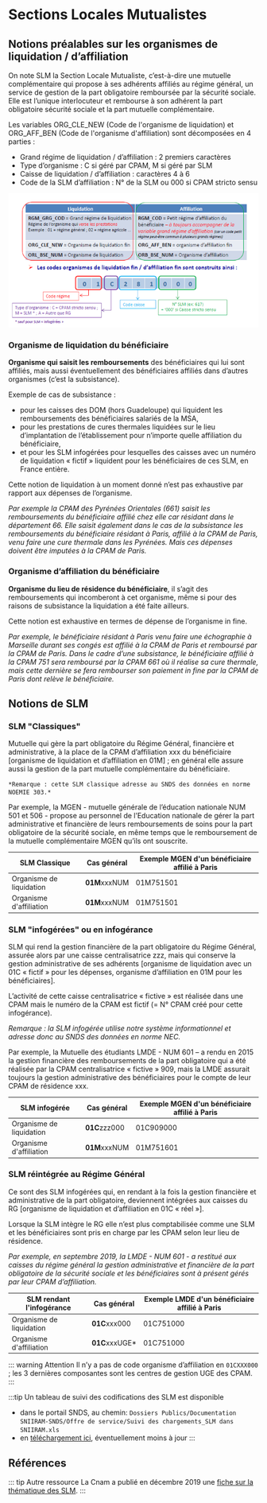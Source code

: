 # Sections Locales Mutualistes
<!-- SPDX-License-Identifier: MPL-2.0 -->


## Notions préalables sur les organismes de liquidation / d’affiliation 

On note SLM la Section Locale Mutualiste, c’est-à-dire une mutuelle complémentaire qui propose à ses adhérents affiliés au régime général, un service de gestion de la part obligatoire remboursée par la sécurité sociale. 
Elle est l’unique interlocuteur et rembourse à son adhérent la part obligatoire sécurité sociale et la part mutuelle complémentaire. 

Les variables ORG_CLE_NEW (Code de l'organisme de liquidation) et ORG_AFF_BEN (Code de l'organisme d'affiliation) sont décomposées en 4 parties :

*  Grand régime de liquidation / d’affiliation : 2 premiers caractères
*  Type d’organisme : C si géré par CPAM, M si géré par SLM
*  Caisse de liquidation / d’affiliation : caractères 4 à 6
*  Code de la SLM d’affiliation : N° de la SLM ou 000 si CPAM stricto sensu


![schema SLM](../files/Cnam/Images_cnam/schema_slm.png)


### Organisme de liquidation du bénéficiaire 

**Organisme qui  saisit les remboursements** des bénéficiaires qui lui sont affiliés, mais aussi éventuellement des bénéficiaires affiliés dans d’autres organismes (c’est la subsistance).

Exemple de cas de subsistance : 
* pour les caisses des DOM (hors Guadeloupe) qui liquident les remboursements des bénéficiaires salariés de la MSA, 
* pour les prestations de cures thermales liquidées sur le lieu d’implantation de l’établissement pour n’importe quelle affiliation du bénéficiaire,
* et pour les SLM infogérées pour lesquelles des caisses avec un numéro de liquidation « fictif » liquident pour les bénéficiaires de ces SLM, en France entière.

Cette notion de liquidation à un moment donné n’est pas exhaustive par rapport aux dépenses de l’organisme. 

*Par exemple la CPAM des Pyrénées Orientales (661) saisit les remboursements du bénéficiaire affilié chez elle car résidant dans le département 66.* 
*Elle saisit également dans le cas de la  subsistance les remboursements du bénéficiaire résidant à Paris, affilié à la CPAM de Paris, venu faire une cure thermale dans les Pyrénées.* 
*Mais ces dépenses doivent être imputées à la CPAM de Paris.*


### Organisme d’affiliation du bénéficiaire
**Organisme du lieu de résidence du bénéficiaire**, il s’agit des remboursements qui incomberont à cet organisme, même si pour des raisons de subsistance la liquidation a été faite ailleurs.

Cette notion est exhaustive en termes de dépense de l’organisme in fine.

*Par exemple, le bénéficiaire résidant à Paris venu faire une échographie à Marseille durant ses congés est affilié à la CPAM de Paris et remboursé par la CPAM de Paris.* 
*Dans le cadre d’une subsistance, le bénéficiaire affilié à la CPAM 751 sera remboursé par la CPAM 661 où il réalise sa cure thermale, mais cette dernière se fera rembourser son paiement in fine par la CPAM de Paris dont relève le bénéficiaire.*


## Notions de SLM

### SLM "Classiques"

Mutuelle qui gère la part obligatoire du Régime Général, financière et administrative, à la place de la CPAM d’affiliation xxx du bénéficiaire [organisme de liquidation et d’affiliation en 01M] ; en général elle assure aussi la gestion de la part mutuelle complémentaire du bénéficiaire. 

    *Remarque : cette SLM classique adresse au SNDS des données en norme NOEMIE 303.*

Par exemple, la MGEN - mutuelle générale de l’éducation nationale NUM 501 et 506 - propose au personnel de l’Education nationale de gérer la part administrative et financière de leurs remboursements de soins pour la part obligatoire de la sécurité sociale, en même temps que le remboursement de la mutuelle complémentaire MGEN qu’ils ont souscrite.

|SLM Classique | Cas général | Exemple MGEN d'un bénéficiaire affilié à Paris|
|---|---|---|
|Organisme de liquidation|**01M**xxxNUM|01M751501|
|Organisme d'affiliation|**01M**xxxNUM|01M751501|



### SLM "infogérées" ou en infogérance

SLM qui rend la gestion financière de la part obligatoire du Régime Général, assurée alors par une caisse centralisatrice zzz, mais qui conserve la gestion administrative de ses adhérents [organisme de liquidation avec un 01C « fictif » pour les dépenses, organisme d’affiliation en 01M pour les bénéficiaires].

L’activité de cette caisse centralisatrice « fictive » est réalisée dans une CPAM mais le numéro de la CPAM est fictif (= N° CPAM créé pour cette infogérance).

*Remarque : la SLM infogérée utilise notre système informationnel et adresse donc au SNDS des données en norme NEC.*

Par exemple, la Mutuelle des étudiants LMDE - NUM 601 – a rendu en 2015 la gestion financière des remboursements de la part obligatoire  qui a été réalisée par la CPAM centralisatrice « fictive » 909, mais la LMDE assurait toujours la gestion administrative des bénéficiaires pour le compte de leur CPAM de résidence xxx.

|SLM infogérée | Cas général | Exemple MGEN d'un bénéficiaire affilié à Paris|
|---|---|---|
|Organisme de liquidation|**01C**zzz000|01C909000|
|Organisme d'affiliation|**01M**xxxNUM|01M751601|



### SLM réintégrée au Régime Général

Ce sont des SLM infogérées qui, en rendant à la fois la gestion financière et administrative de la part obligatoire, deviennent intégrées aux caisses du RG [organisme de liquidation et d’affiliation en  01C « réel »]. 

Lorsque la SLM intègre le RG elle n’est plus comptabilisée comme une SLM et les bénéficiaires sont pris en charge par les CPAM selon leur lieu de résidence.

*Par exemple, en septembre 2019, la LMDE - NUM 601 - a restitué aux caisses du régime général la gestion administrative et financière de la part obligatoire de la sécurité sociale et les bénéficiaires sont à présent gérés par leur CPAM d’affiliation.*


|SLM rendant l'infogérance | Cas général | Exemple LMDE d'un bénéficiaire affilié à Paris|
|---|---|---|
|Organisme de liquidation|**01C**xxx000|01C751000|
|Organisme d'affiliation|**01C**xxxUGE* |01C751000|

::: warning Attention
Il n’y a pas de code organisme d’affiliation en `01CXXX000` ; les 3 dernières composantes sont les centres de gestion UGE des CPAM.
:::


:::tip 
Un tableau de suivi des codifications des SLM est disponible
- dans le portail SNDS, au chemin: `Dossiers Publics/Documentation SNIIRAM-SNDS/Offre de service/Suivi des chargements_SLM dans SNIIRAM.xls`
- en [téléchargement ici](../files/Cnam/2019-10-14_Codification-SLM-SNIIRAM_MPL-2.0.xls), éventuellement moins à jour 
:::


## Références
::: tip Autre ressource
La Cnam a publié en décembre 2019 une [fiche sur la thématique des SLM](../files/Cnam/SNDS_Fiches_Thematiques_SLM-Mutuelles_MLP_2.0.docx).
:::
